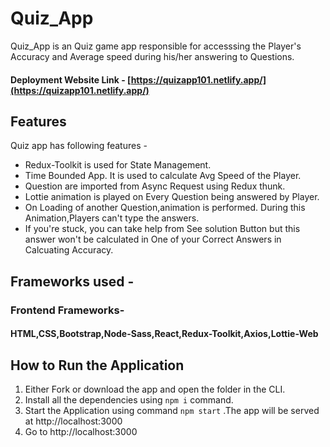 # Quiz_App
Quiz_App is an Quiz game app responsible for accesssing the Player's Accuracy and Average speed during his/her answering to Questions. 

#### Deployment Website Link - [https://quizapp101.netlify.app/](https://quizapp101.netlify.app/)

## Features
Quiz app has following features - 
* Redux-Toolkit is used for State Management.
* Time Bounded App. It is used to calculate Avg Speed of the Player.
* Question are imported from Async Request using Redux thunk.
* Lottie animation is played on Every Question being answered by Player.
* On Loading of another Question,animation is performed. During this Animation,Players can't type the answers.
* If you're stuck, you can take help from See solution Button but this answer won't be calculated in One of your Correct Answers in Calcuating Accuracy.

## Frameworks used -
### Frontend Frameworks- 
#### HTML,CSS,Bootstrap,Node-Sass,React,Redux-Toolkit,Axios,Lottie-Web

## How to Run the Application
1. Either Fork or download the app and open the folder in the CLI.
2. Install all the dependencies using `npm i` command.
3. Start the Application using command `npm start` .The app will be served at http://localhost:3000
4. Go to http://localhost:3000


